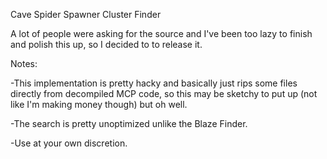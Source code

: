 Cave Spider Spawner Cluster Finder

A lot of people were asking for the source and I've been too lazy to finish and polish this up, so I decided to to release it.

Notes: 

-This implementation is pretty hacky and basically just rips some files directly from decompiled MCP code, so this may be sketchy to put up (not like I'm making money though) but oh well.

-The search is pretty unoptimized unlike the Blaze Finder.

-Use at your own discretion.